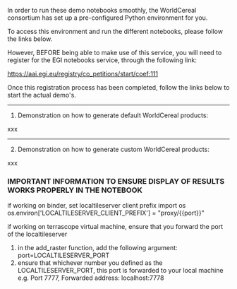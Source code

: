 In order to run these demo notebooks smoothly, the WorldCereal consortium has set up a pre-configured Python environment for you.

To access this environment and run the different notebooks, please follow the links below.

However, BEFORE being able to make use of this service, you will need to register for the EGI notebooks service,
through the following link:

https://aai.egi.eu/registry/co_petitions/start/coef:111


Once this registration process has been completed, follow the links below to start the actual demo's.


********************************************************

1) Demonstration on how to generate default WorldCereal products:

xxx


********************************************************

2) Demonstration on how to generate custom WorldCereal products:

xxx



### IMPORTANT INFORMATION TO ENSURE DISPLAY OF RESULTS WORKS PROPERLY IN THE NOTEBOOK

if working on binder, set localtileserver client prefix
import os
os.environ['LOCALTILESERVER_CLIENT_PREFIX'] = "proxy/{{port}}"

if working on terrascope virtual machine, ensure that you forward the port of the localtileserver
1) in the add_raster function, add the following argument: port=LOCALTILESERVER_PORT
2) ensure that whichever number you defined as the LOCALTILESERVER_PORT, this port is forwarded to your local machine
e.g. Port 7777, Forwarded address: localhost:7778